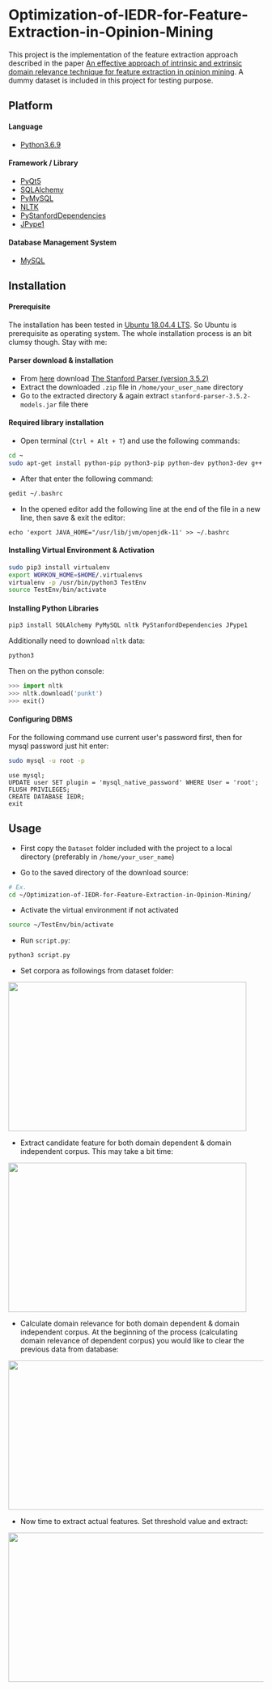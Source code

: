 

# Optimization-of-IEDR-for-Feature-Extraction-in-Opinion-Mining

This project is the implementation of the feature extraction approach described in the paper [An effective approach of intrinsic and extrinsic domain relevance technique for feature extraction in opinion mining](https://ieeexplore.ieee.org/document/7760040). A dummy dataset is included in this project for testing purpose.

## Platform 
#### Language
* [Python3.6.9](https://www.python.org/downloads/release/python-369/)
#### Framework / Library 
* [PyQt5](https://pypi.org/project/PyQt5/)
* [SQLAlchemy](sqlalchemy.org)
* [PyMySQL](https://github.com/PyMySQL/PyMySQL) 
* [NLTK](https://www.nltk.org/)
* [PyStanfordDependencies](https://pypi.org/project/PyStanfordDependencies/) 
* [JPype1](https://pypi.org/project/JPype1/)
#### Database Management System
* [MySQL](https://dev.mysql.com/)
## Installation
#### Prerequisite
The installation has been tested in [Ubuntu 18.04.4 LTS](https://ubuntu.com/). So Ubuntu is prerequisite as operating system. The whole installation process is an bit clumsy though. Stay with me:
#### Parser download & installation
* From [here](https://nlp.stanford.edu/software/lex-parser.shtml#Download) download [The Stanford Parser (version 3.5.2)]( https://nlp.stanford.edu/software/stanford-parser-full-2015-04-20.zip)
* Extract the downloaded `.zip` file in `/home/your_user_name` directory
* Go to the extracted directory & again extract `stanford-parser-3.5.2-models.jar` file there 

#### Required library installation

* Open terminal (```Ctrl + Alt + T```) and use the following commands:
```bash
cd ~
sudo apt-get install python-pip python3-pip python-dev python3-dev g++ libblas-dev liblapack-dev libatlas-base-dev gfortran libfreetype6-dev libxft-dev build-essential libqt4-dev pyqt5-dev-tools qttools5-dev-tools python3-pyqt5 default-jdk mysql-server
```
* After that enter the following command:
```bash
gedit ~/.bashrc
```
* In the opened editor add the following line at the end of the file in a new line, then save & exit the editor:
```
echo 'export JAVA_HOME="/usr/lib/jvm/openjdk-11' >> ~/.bashrc
```

#### Installing Virtual Environment & Activation
```bash
sudo pip3 install virtualenv
export WORKON_HOME=$HOME/.virtualenvs
virtualenv -p /usr/bin/python3 TestEnv
source TestEnv/bin/activate
```

#### Installing Python Libraries
```bash
pip3 install SQLAlchemy PyMySQL nltk PyStanfordDependencies JPype1 
```

Additionally need to download `nltk` data:
```bash
python3
```
Then on the python console:
```python
>>> import nltk
>>> nltk.download('punkt')
>>> exit()
``` 

#### Configuring DBMS
For the following command use current user's password first, then for mysql password just hit enter:
```bash
sudo mysql -u root -p 
```
```
use mysql;
UPDATE user SET plugin = 'mysql_native_password' WHERE User = 'root';
FLUSH PRIVILEGES;
CREATE DATABASE IEDR;
exit
```

## Usage

* First copy the `Dataset` folder included with the project to a local directory (preferably in `/home/your_user_name`)

* Go to the saved directory of the download source:
```bash
# Ex.
cd ~/Optimization-of-IEDR-for-Feature-Extraction-in-Opinion-Mining/
```

* Activate the virtual environment if not activated
```bash
source ~/TestEnv/bin/activate
```

* Run `script.py`:
```bash
python3 script.py
```

* Set corpora as followings from dataset folder:
<img src="https://user-images.githubusercontent.com/14239584/76014727-4cda2100-5f44-11ea-9831-8f4fa3009f04.png" align="middle" height="295" width="470" >

* Extract candidate feature for both domain dependent & domain independent corpus. This may take a bit time:
<img src="https://user-images.githubusercontent.com/14239584/76014729-4d72b780-5f44-11ea-9fae-2aeddf263c05.png" align="middle" height="295" width="470" >

* Calculate domain relevance for both domain dependent & domain independent corpus. At the beginning of the process (calculating domain relevance of dependent corpus) you would like to clear the previous data from database:
<img src="https://user-images.githubusercontent.com/14239584/76014720-4b105d80-5f44-11ea-8f6e-1e3bb264bd57.jpg" align="middle" height="295" width="950" >

* Now time to extract actual features. Set threshold value and extract:
<img src="https://user-images.githubusercontent.com/14239584/76014737-4ea3e480-5f44-11ea-96d4-c76f58aed460.jpg" align="middle" height="295" width="950" >
